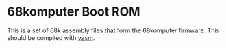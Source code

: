 # 68komputer Boot ROM
This is a set of 68k assembly files that form the 68komputer firmware. This should be compiled with [vasm](http://sun.hasenbraten.de/vasm/).
